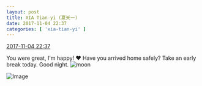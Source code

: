 ```yaml
---
layout: post
title: XIA Tian-yi (夏天一)
date: 2017-11-04 22:37
categories: [ 'xia-tian-yi' ]
---
```


<div class="weibo-info">
  <a href="http://weibo.com/6286030291/FtzOSoOMm">2017-11-04 22:37</a>
</div>

You were great, I'm happy! :heart: Have you arrived home safely? Take an early break today. Good night. ![moon](http://img.t.sinajs.cn/t4/appstyle/expression/ext/normal/b9/moon.gif)

<!-- more -->

![Image](https://wx3.sinaimg.cn/mw690/006RpxDlgy1fl6fi056wvj30qo0zk41i.jpg)
